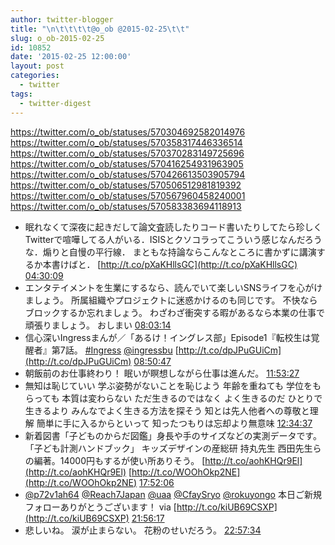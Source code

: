 ```yaml
---
author: twitter-blogger
title: "\n\t\t\t\t@o_ob @2015-02-25\t\t"
slug: o_ob-2015-02-25
id: 10852
date: '2015-02-25 12:00:00'
layout: post
categories:
  - twitter
tags:
  - twitter-digest
---
```


https://twitter.com/o_ob/statuses/570304692582014976 https://twitter.com/o_ob/statuses/570358317446336514 https://twitter.com/o_ob/statuses/570370283149725696 https://twitter.com/o_ob/statuses/570416254931963905 https://twitter.com/o_ob/statuses/570426613503905794 https://twitter.com/o_ob/statuses/570506512981819392 https://twitter.com/o_ob/statuses/570567960458240001 https://twitter.com/o_ob/statuses/570583383694118913  

*   眠れなくて深夜に起きだして論文査読したりコード書いたりしてたら珍しくTwitterで喧嘩してる人がいる．ISISとクソコラってこういう感じなんだろうな．煽りと自慢の平行線． まともな持論ならこんなところに書かずに講演するか本書けばと． [http://t.co/pXaKHllsGC](http://t.co/pXaKHllsGC) [04:30:09](https://twitter.com/o_ob/statuses/570304692582014976)
*   エンタテイメントを生業にするなら、読んでいて楽しいSNSライフを心がけましょう。 所属組織やプロジェクトに迷惑かけるのも同じです。 不快ならブロックするか忘れましょう。 わざわざ衝突する暇があるなら本業の仕事で頑張りましょう。 おしまい [08:03:14](https://twitter.com/o_ob/statuses/570358317446336514)
*   信心深いIngressまんが／「あるけ！イングレス部」Episode1『転校生は覚醒者』第7話。 [#Ingress](https://twitter.com/search?q=%23Ingress&src=hash) [@ingressbu](https://twitter.com/ingressbu) [http://t.co/dpJPuGUiCm](http://t.co/dpJPuGUiCm) [08:50:47](https://twitter.com/o_ob/statuses/570370283149725696)
*   朝飯前のお仕事終わり！ 眠いが瞑想しながら仕事は進んだ。 [11:53:27](https://twitter.com/o_ob/statuses/570416254931963905)
*   無知は恥じていい 学ぶ姿勢がないことを恥じよう 年齢を重ねても 学位をもらっても 本質は変わらない ただ生きるのではなく よく生きるのだ ひとりで生きるより みんなでよく生きる方法を探そう 知とは先人他者への尊敬と理解 簡単に手に入るからといって 知ったつもりは忘却より無意味 [12:34:37](https://twitter.com/o_ob/statuses/570426613503905794)
*   新着図書「子どものからだ図鑑」身長や手のサイズなどの実測データです。 「子ども計測ハンドブック」 キッズデザインの産総研 持丸先生 西田先生らの編著。14000円もするが使い所ありそう。 [http://t.co/aohKHQr9El](http://t.co/aohKHQr9El) [http://t.co/WOOhOkp2NE](http://t.co/WOOhOkp2NE) [17:52:06](https://twitter.com/o_ob/statuses/570506512981819392)
*   [@p72v1ah64](https://twitter.com/p72v1ah64) [@Reach7Japan](https://twitter.com/Reach7Japan) [@uaa](https://twitter.com/uaa) [@CfaySryo](https://twitter.com/CfaySryo) [@rokuyongo](https://twitter.com/rokuyongo) 本日ご新規フォローありがとうございます！ via [http://t.co/kiUB69CSXP](http://t.co/kiUB69CSXP) [21:56:17](https://twitter.com/o_ob/statuses/570567960458240001)
*   悲しいね。 涙が止まらない。 花粉のせいだろう。 [22:57:34](https://twitter.com/o_ob/statuses/570583383694118913)